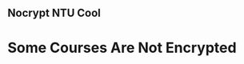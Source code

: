 ## Nocrypt NTU Cool 

# Some Courses Are Not Encrypted

<!---
pcwu2022/pcwu2022 is a ✨ special ✨ repository because its `README.md` (this file) appears on your GitHub profile.
You can click the Preview link to take a look at your changes.
--->
